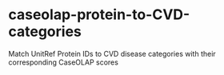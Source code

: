 # caseolap-protein-to-CVD-categories
Match UnitRef Protein IDs to CVD disease categories with their corresponding CaseOLAP scores
